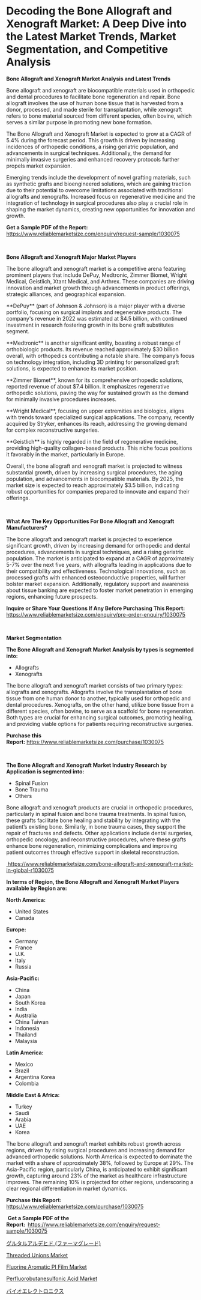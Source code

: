<p><h1>Decoding the Bone Allograft and Xenograft Market: A Deep Dive into the Latest Market Trends, Market Segmentation, and Competitive Analysis</h1></p><p><strong>Bone Allograft and Xenograft Market Analysis and Latest Trends</strong></p>
<p><p>Bone allograft and xenograft are biocompatible materials used in orthopedic and dental procedures to facilitate bone regeneration and repair. Bone allograft involves the use of human bone tissue that is harvested from a donor, processed, and made sterile for transplantation, while xenograft refers to bone material sourced from different species, often bovine, which serves a similar purpose in promoting new bone formation.</p><p>The Bone Allograft and Xenograft Market is expected to grow at a CAGR of 5.4% during the forecast period. This growth is driven by increasing incidences of orthopedic conditions, a rising geriatric population, and advancements in surgical techniques. Additionally, the demand for minimally invasive surgeries and enhanced recovery protocols further propels market expansion.</p><p>Emerging trends include the development of novel grafting materials, such as synthetic grafts and bioengineered solutions, which are gaining traction due to their potential to overcome limitations associated with traditional allografts and xenografts. Increased focus on regenerative medicine and the integration of technology in surgical procedures also play a crucial role in shaping the market dynamics, creating new opportunities for innovation and growth.</p></p>
<p><strong>Get a Sample PDF of the Report:&nbsp;</strong> <a href="https://www.reliablemarketsize.com/enquiry/request-sample/1030075">https://www.reliablemarketsize.com/enquiry/request-sample/1030075</a></p>
<p>&nbsp;</p>
<p><strong>Bone Allograft and Xenograft Major Market Players</strong></p>
<p><p>The bone allograft and xenograft market is a competitive arena featuring prominent players that include DePuy, Medtronic, Zimmer Biomet, Wright Medical, Geistlich, Xtant Medical, and Arthrex. These companies are driving innovation and market growth through advancements in product offerings, strategic alliances, and geographical expansion.</p><p>**DePuy** (part of Johnson & Johnson) is a major player with a diverse portfolio, focusing on surgical implants and regenerative products. The company's revenue in 2022 was estimated at $4.5 billion, with continued investment in research fostering growth in its bone graft substitutes segment.</p><p>**Medtronic** is another significant entity, boasting a robust range of orthobiologic products. Its revenue reached approximately $30 billion overall, with orthopedics contributing a notable share. The company’s focus on technology integration, including 3D printing for personalized graft solutions, is expected to enhance its market position.</p><p>**Zimmer Biomet**, known for its comprehensive orthopedic solutions, reported revenue of about $7.4 billion. It emphasizes regenerative orthopedic solutions, paving the way for sustained growth as the demand for minimally invasive procedures increases.</p><p>**Wright Medical**, focusing on upper extremities and biologics, aligns with trends toward specialized surgical applications. The company, recently acquired by Stryker, enhances its reach, addressing the growing demand for complex reconstructive surgeries.</p><p>**Geistlich** is highly regarded in the field of regenerative medicine, providing high-quality collagen-based products. This niche focus positions it favorably in the market, particularly in Europe.</p><p>Overall, the bone allograft and xenograft market is projected to witness substantial growth, driven by increasing surgical procedures, the aging population, and advancements in biocompatible materials. By 2025, the market size is expected to reach approximately $3.5 billion, indicating robust opportunities for companies prepared to innovate and expand their offerings.</p></p>
<p>&nbsp;</p>
<p><strong>What Are The Key Opportunities For Bone Allograft and Xenograft Manufacturers?</strong></p>
<p><p>The bone allograft and xenograft market is projected to experience significant growth, driven by increasing demand for orthopedic and dental procedures, advancements in surgical techniques, and a rising geriatric population. The market is anticipated to expand at a CAGR of approximately 5-7% over the next five years, with allografts leading in applications due to their compatibility and effectiveness. Technological innovations, such as processed grafts with enhanced osteoconductive properties, will further bolster market expansion. Additionally, regulatory support and awareness about tissue banking are expected to foster market penetration in emerging regions, enhancing future prospects.</p></p>
<p><strong>Inquire or Share Your Questions If Any Before Purchasing This Report:</strong> <a href="https://www.reliablemarketsize.com/enquiry/pre-order-enquiry/1030075">https://www.reliablemarketsize.com/enquiry/pre-order-enquiry/1030075</a></p>
<p>&nbsp;</p>
<p><strong>Market Segmentation</strong></p>
<p><strong>The Bone Allograft and Xenograft Market Analysis by types is segmented into:</strong></p>
<p><ul><li>Allografts</li><li>Xenografts</li></ul></p>
<p><p>The bone allograft and xenograft market consists of two primary types: allografts and xenografts. Allografts involve the transplantation of bone tissue from one human donor to another, typically used for orthopedic and dental procedures. Xenografts, on the other hand, utilize bone tissue from a different species, often bovine, to serve as a scaffold for bone regeneration. Both types are crucial for enhancing surgical outcomes, promoting healing, and providing viable options for patients requiring reconstructive surgeries.</p></p>
<p><strong>Purchase this Report:&nbsp;</strong><a href="https://www.reliablemarketsize.com/purchase/1030075">https://www.reliablemarketsize.com/purchase/1030075</a></p>
<p>&nbsp;</p>
<p><strong>The Bone Allograft and Xenograft Market Industry Research by Application is segmented into:</strong></p>
<p><ul><li>Spinal Fusion</li><li>Bone Trauma</li><li>Others</li></ul></p>
<p><p>Bone allograft and xenograft products are crucial in orthopedic procedures, particularly in spinal fusion and bone trauma treatments. In spinal fusion, these grafts facilitate bone healing and stability by integrating with the patient’s existing bone. Similarly, in bone trauma cases, they support the repair of fractures and defects. Other applications include dental surgeries, orthopedic oncology, and reconstructive procedures, where these grafts enhance bone regeneration, minimizing complications and improving patient outcomes through effective support in skeletal reconstruction.</p></p>
<p><a href="https://www.reliablemarketsize.com/bone-allograft-and-xenograft-market-in-global-r1030075">&nbsp;https://www.reliablemarketsize.com/bone-allograft-and-xenograft-market-in-global-r1030075</a></p>
<p><strong>In terms of Region, the Bone Allograft and Xenograft Market Players available by Region are:</strong></p>
<p>
    <p> <strong> North America: </strong>
        <ul>
            <li>United States</li>
            <li>Canada</li>
        </ul>
        </p> 
    <p> <strong> Europe: </strong>
        <ul>
            <li>Germany</li>
            <li>France</li>
            <li>U.K.</li>
            <li>Italy</li>
            <li>Russia</li>
        </ul>
        </p> 
    <p> <strong> Asia-Pacific: </strong>
        <ul>
            <li>China</li>
            <li>Japan</li>
            <li>South Korea</li>
            <li>India</li>
            <li>Australia</li>
            <li>China Taiwan</li>
            <li>Indonesia</li>
            <li>Thailand</li>
            <li>Malaysia</li>
        </ul>
        </p> 
    <p> <strong> Latin America: </strong>
        <ul>
            <li>Mexico</li>
            <li>Brazil</li>
            <li>Argentina Korea</li>
            <li>Colombia</li>
        </ul>
        </p> 
    <p> <strong> Middle East & Africa: </strong>
        <ul>
            <li>Turkey</li>
            <li>Saudi</li>
            <li>Arabia</li>
            <li>UAE</li>
            <li>Korea</li>
        </ul>
    </p>
    </p>
<p><p>The bone allograft and xenograft market exhibits robust growth across regions, driven by rising surgical procedures and increasing demand for advanced orthopedic solutions. North America is expected to dominate the market with a share of approximately 38%, followed by Europe at 29%. The Asia-Pacific region, particularly China, is anticipated to exhibit significant growth, capturing around 23% of the market as healthcare infrastructure improves. The remaining 10% is projected for other regions, underscoring a clear regional differentiation in market dynamics.</p></p>
<p><strong>Purchase this Report: </strong><a href="https://www.reliablemarketsize.com/purchase/1030075">https://www.reliablemarketsize.com/purchase/1030075</a></p>
<p>&nbsp;<strong>Get a Sample PDF of the Report:&nbsp;&nbsp;</strong><a href="https://www.reliablemarketsize.com/enquiry/request-sample/1030075">https://www.reliablemarketsize.com/enquiry/request-sample/1030075</a></p>
<p><strong></strong></p>
<p><p><a href="https://medium.com/@harperhe4e26/glutaraldehyde-pharm-grade-market-%E3%81%AF-%E3%82%B3%E3%82%B9%E3%83%88%E7%AE%A1%E7%90%86%E3%81%A8%E5%8A%B9%E7%8E%87%E5%90%91%E4%B8%8A%E3%82%92%E5%84%AA%E5%85%88%E3%81%97%E3%81%BE%E3%81%99-%E3%81%95%E3%82%89%E3%81%AB-%E5%A0%B1%E5%91%8A%E6%9B%B8%E3%81%AF%E5%B8%82%E5%A0%B4%E3%81%AE%E9%9C%80%E8%A6%81%E9%9D%A2%E3%81%A8%E4%BE%9B%E7%B5%A6%E9%9D%A2%E3%81%AE%E4%B8%A1%E6%96%B9%E3%82%92%E3%82%AB%E3%83%90%E3%83%BC%E3%81%97%E3%81%A6%E3%81%84%E3%81%BE%E3%81%99-92b93648ed23">グルタルアルデヒド (ファーマグレード)</a></p><p><a href="https://medium.com/@bubursruntul3/the-threaded-unions-market-has-witnessed-significant-growth-in-recent-years-and-this-trend-is-8a6888f54833?postPublishedType=initial">Threaded Unions Market</a></p><p><a href="https://github.com/provorikovar/Market-Research-Report-List-6/blob/main/fluorine-aromatic-pi-film-market.md">Fluorine Aromatic PI Film Market</a></p><p><a href="https://issuu.com/reportprime-2/docs/perfluorobutanesulfonic-acid-market_5082eddf9df73c">Perfluorobutanesulfonic Acid Market</a></p><p><a href="https://medium.com/@harperhe4e26/bio-electronic-market-%E3%81%AF-%E3%82%B3%E3%82%B9%E3%83%88%E7%AE%A1%E7%90%86%E3%81%A8%E5%8A%B9%E7%8E%87%E5%90%91%E4%B8%8A%E3%82%92%E5%84%AA%E5%85%88%E3%81%97%E3%81%BE%E3%81%99-%E3%81%95%E3%82%89%E3%81%AB-%E5%A0%B1%E5%91%8A%E6%9B%B8%E3%81%AF%E5%B8%82%E5%A0%B4%E3%81%AE%E9%9C%80%E8%A6%81%E9%9D%A2%E3%81%A8%E4%BE%9B%E7%B5%A6%E9%9D%A2%E3%81%AE%E4%B8%A1%E6%96%B9%E3%82%92%E3%82%AB%E3%83%90%E3%83%BC%E3%81%97%E3%81%A6%E3%81%84%E3%81%BE%E3%81%99-bio-electronic-%E5%B8%82%E5%A0%B4%E3%81%AF-2024-ba19585d44f1">バイオエレクトロニクス</a></p></p>